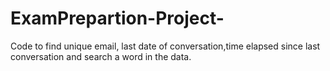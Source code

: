 # ExamPrepartion-Project-
Code to find unique email, last date of conversation,time elapsed since last conversation and search a word in the data.

